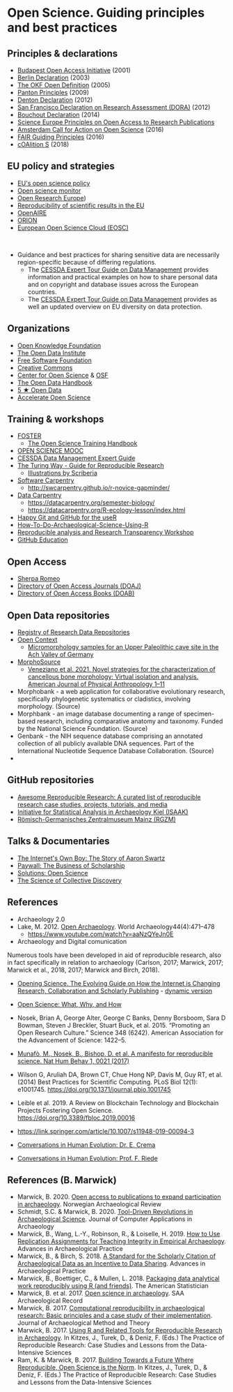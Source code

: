 Open Science. Guiding principles and best practices
===================================================

## Principles & declarations

* [Budapest Open Access Initiative](https://www.budapestopenaccessinitiative.org/) (2001)
* [Berlin Declaration](https://openaccess.mpg.de/Berlin-Declaration) (2003)
* [The OKF Open Definition](https://opendefinition.org/) (2005)
* [Panton Principles](https://pantonprinciples.org/) (2009)
* [Denton Declaration](https://openaccess.unt.edu/denton-declaration) (2012)
* [San Francisco Declaration on Research Assessment (DORA)](https://sfdora.org/) (2012)
* [Bouchout Declaration](http://www.bouchoutdeclaration.org/declaration/) (2014)
* [Science Europe Principles on Open Access to Research Publications](https://www.scienceeurope.org/our-resources/principles-on-open-access-to-research-publications/)
* [Amsterdam Call for Action on Open Science](https://www.government.nl/documents/reports/2016/04/04/amsterdam-call-for-action-on-open-science) (2016)
* [FAIR Guiding Principles](https://doi.org/10.1038/sdata.2016.18) (2016)
* [cOAlition S](https://www.coalition-s.org/) (2018)

## EU policy and strategies

* [EU's open science policy](https://ec.europa.eu/info/research-and-innovation/strategy/goals-research-and-innovation-policy/open-science_en#the-eus-open-science-policy)
* [Open science monitor](https://ec.europa.eu/info/research-and-innovation/strategy/goals-research-and-innovation-policy/open-science/open-science-monitor_en)
* [Open Research Europe](https://open-research-europe.ec.europa.eu/))
* [Reproducibility of scientific results in the EU](https://op.europa.eu/en/publication-detail/-/publication/6bc538ad-344f-11eb-b27b-01aa75ed71a1)
* [OpenAIRE](https://www.openaire.eu/)
* [ORION](https://www.orion-openscience.eu)
* [European Open Science Cloud (EOSC)](https://ec.europa.eu/info/research-and-innovation/strategy/goals-research-and-innovation-policy/open-science/european-open-science-cloud-eosc_en)

</br>

* Guidance and best practices for sharing sensitive data are necessarily region-specific because of differing regulations.
  - The [CESSDA Expert Tour Guide on Data Management](https://www.cessda.eu/Research-Infrastructure/Training/Expert-tour-guide-on-Data-Management/5.-Protect/Ethics-and-data-protection) provides information and practical examples on how to share personal data and on copyright and database issues across the European countries.
  - The [CESSDA Expert Tour Guide on Data Management](https://www.cessda.eu/Research-Infrastructure/Training/Expert-tour-guide-on-Data-Management/5.-Protect/Processing-personal-data/Diversity-in-data-protection) provides as well an updated overview on EU diversity on data protection.

## Organizations

* [Open Knowledge Foundation](https://okfn.org/)
* [The Open Data Institute](https://theodi.org/)
* [Free Software Foundation](https://www.fsf.org/)
* [Creative Commons](https://creativecommons.org/)
* [Center for Open Science](https://www.cos.io/) & [OSF](https://osf.io/)
* [The Open Data Handbook](https://opendatahandbook.org/)
* [5 ★ Open Data](https://5stardata.info/en/)
* [Accelerate Open Science](https://www.accelerateopenscience.nl)

## Training & workshops

* [FOSTER](https://www.fosteropenscience.eu)
  * [The Open Science Training Handbook]([https://book.fosteropenscience.eu/en/])
* [OPEN SCIENCE MOOC](https://opensciencemooc.eu/)
* [CESSDA Data Management Expert Guide](https://www.cessda.eu/Training/Training-Resources/Library/Data-Management-Expert-Guide)
* [The Turing Way - Guide for Reproducible Research](https://the-turing-way.netlify.app/reproducible-research/reproducible-research.html)
  - [Illustrations by Scriberia](https://zenodo.org/record/4323154)
* [Software Carpentry](https://software-carpentry.org/)
  - http://swcarpentry.github.io/r-novice-gapminder/
* [Data Carpentry](http://www.datacarpentry.org/)
  - https://datacarpentry.org/semester-biology/
  - https://datacarpentry.org/R-ecology-lesson/index.html
* [Happy Git and GitHub for the useR](https://happygitwithr.com/)
* [How-To-Do-Archaeological-Science-Using-R](https://benmarwick.github.io/How-To-Do-Archaeological-Science-Using-R/)
* [Reproducible analysis and Research Transparency Workshop](https://reproducible-analysis-workshop.readthedocs.io/en/latest/index.html)
* [GitHub Education](https://education.github.com/)

## Open Access

* [Sherpa Romeo](https://v2.sherpa.ac.uk/romeo)
* [Directory of Open Access Journals (DOAJ)](https://doaj.org/)
* [Directory of Open Access Books (DOAB)](https://www.doabooks.org/)

## Open Data repositories

* [Registry of Research Data Repositories](https://www.re3data.org/)
* [Open Context](https://opencontext.org)
  - [Micromorphology samples for an Upper Paleolithic cave site in the Ach Valley of Germany](https://opencontext.org/projects/3-geissenklosterle-micromorphology)
* [MorphoSource](https://www.morphosource.org/)
  - [Veneziano et al. 2021. Novel strategies for the characterization of cancellous bone morphology: Virtual isolation and analysis. American Journal of Physical Anthropology 1–11](https://doi.org/10.1002/ajpa.24272)
* Morphobank - a web application for collaborative evolutionary research, specifically phylogenetic systematics or cladistics, involving morphology. (Source)
* Morphbank - an image database documenting a range of specimen-based research, including comparative anatomy and taxonomy. Funded by the National Science Foundation. (Source)
* Genbank - the NIH sequence database comprising an annotated collection of all publicly available DNA sequences. Part of the International Nucleotide Sequence Database Collaboration. (Source)
*

## GitHub repositories

* [Awesome Reproducible Research: A curated list of reproducible research case studies, projects, tutorials, and media](https://github.com/leipzig/awesome-reproducible-research)
* [Initiative for Statistical Analysis in Archaeology Kiel (ISAAK)](https://github.com/ISAAKiel)
* [Römisch-Germanisches Zentralmuseum Mainz (RGZM)](https://github.com/RGZM)

## Talks & Documentaries

* [The Internet's Own Boy: The Story of Aaron Swartz](https://youtu.be/vXr-2hwTk58)
* [Paywall: The Business of Scholarship](https://vimeo.com/273358286)
* [Solutions: Open Science](https://youtu.be/E9ndNI0CNA8)
* [The Science of Collective Discovery](https://www.redhat.com/en/open-source-stories/collective-discovery)

## References

* Archaeology 2.0
* Lake, M. 2012. [Open Archaeology](https://www.tandfonline.com/toc/rwar20/44/4?nav=tocList). World Archaeology44(4):471–478
  - https://www.youtube.com/watch?v=aaNzQYeJn0E
* Archaeology and Digital comunication

Numerous tools have been developed in aid of reproducible research, also in fact specifically in relation to archaeology (Carlson, 2017; Marwick, 2017; Marwick et al., 2018, 2017; Marwick and Birch, 2018).

* [Opening Science. The Evolving Guide on How the Internet is Changing Research, Collaboration and Scholarly Publishing](https://doi.org/10.1007/978-3-319-00026-8) - [dynamic version](http://book.openingscience.org.s3-website-eu-west-1.amazonaws.com/)
* [Open Science: What, Why, and How](https://psyarxiv.com/ak6jr)

* Nosek, Brian A, George Alter, George C Banks, Denny Borsboom, Sara D Bowman, Steven J  Breckler, Stuart Buck, et al. 2015. “Promoting an Open Research Culture.”  Science  348  (6242). American Association for the Advancement of Science: 1422–5.

* [Munafò, M., Nosek, B., Bishop, D. et al. A manifesto for reproducible science. Nat Hum Behav 1, 0021 (2017)](https://doi.org/10.1038/s41562-016-0021)

* Wilson G, Aruliah DA, Brown CT, Chue Hong NP, Davis M, Guy RT, et al. (2014) Best Practices for Scientific Computing. PLoS Biol 12(1): e1001745. https://doi.org/10.1371/journal.pbio.1001745

* Leible et al. 2019. A Review on Blockchain Technology and Blockchain Projects Fostering Open Science. https://doi.org/10.3389/fbloc.2019.00016

* https://link.springer.com/article/10.1007/s11948-019-00094-3

* [Conversations in Human Evolution: Dr. E. Crema](https://conversationsinhumanevolution.com/2020/05/05/conversations-with-dr-enrico-crema/)
* [Conversations in Human Evolution: Prof. F. Riede](https://conversationsinhumanevolution.com/2020/05/22/conversations-with-professor-felix-riede/)

## References (B. Marwick)

* Marwick, B. 2020. [Open access to publications to expand participation in archaeology](https://doi.org/10.1080/00293652.2020.1837233). Norwegian Archaeological Review
* Schmidt, S.C. & Marwick, B. 2020. [Tool-Driven Revolutions in Archaeological Science](http://doi.org/10.5334/jcaa.29). Journal of Computer Applications in Archaeology
* Marwick, B., Wang, L.-Y., Robinson, R., & Loiselle, H. 2019. [How to Use Replication Assignments for Teaching Integrity in Empirical Archaeology](https://doi.org/10.1017/aap.2019.38). Advances in Archaeological Practice
* Marwick, B., & Birch, S. 2018. [A Standard for the Scholarly Citation of Archaeological Data as an Incentive to Data Sharing](https://doi.org/10.1017/aap.2018.3). Advances in Archaeological Practice
* Marwick, B., Boettiger, C., & Mullen, L. 2018. [Packaging data analytical work reproducibly using R (and friends)](https://doi.org/10.1080/00031305.2017.1375986). The American Statistician
* Marwick, B. et al. 2017. [Open science in archaeology](https://osf.io/preprints/socarxiv/72n8g/). SAA Archaeological Record
* Marwick, B. 2017. [Computational reproducibility in archaeological research: Basic principles and a case study of their implementation](http://doi.org/10.1007/s10816-015-9272-9). Journal of Archaeological Method and Theory
* Marwick, B. 2017. [Using R and Related Tools for Reproducible Research in Archaeology](https://www.practicereproducibleresearch.org/case-studies/benmarwick.html). In Kitzes, J., Turek, D., & Deniz, F. (Eds.) The Practice of Reproducible Research: Case Studies and Lessons from the Data-Intensive Sciences
* Ram, K. & Marwick, B. 2017. [Building Towards a Future Where Reproducible, Open Science is the Norm](https://www.practicereproducibleresearch.org/core-chapters/6-future.html). In Kitzes, J., Turek, D., & Deniz, F. (Eds.) The Practice of Reproducible Research: Case Studies and Lessons from the Data-Intensive Sciences
